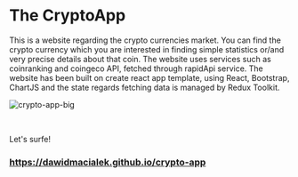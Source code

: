 # The CryptoApp

This is a website regarding the crypto currencies market. You can find the crypto currency which you are interested in finding simple statistics or/and very precise details about that coin. The website uses services such as coinranking and coingeco API, fetched through rapidApi service. 
The website has been built on create react app template, using React, Bootstrap, ChartJS and the state regards fetching data is managed by Redux Toolkit.

![crypto-app-big](https://user-images.githubusercontent.com/78161395/159255373-f53f90bd-1afe-4311-9732-cba7a9401d34.png)

<br>

Let's surfe!
### https://dawidmacialek.github.io/crypto-app
